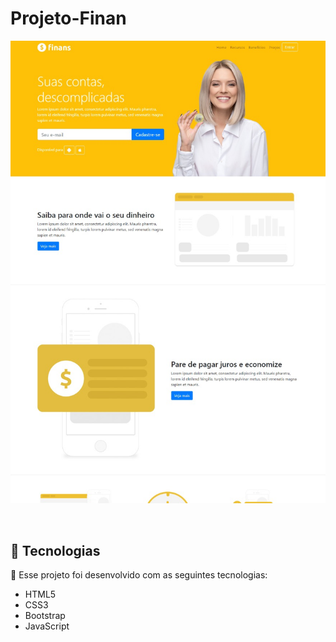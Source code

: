 # Projeto-Finan

<p align: center>
  <img alt="Projeto Finans" src="./finans/img/finan.jpeg">
</p>

<br>

## 🧪 Tecnologias

🚀 Esse projeto foi desenvolvido com as seguintes tecnologias:

- HTML5
- CSS3
- Bootstrap
- JavaScript
